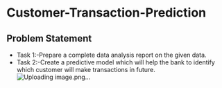 # Customer-Transaction-Prediction
## Problem Statement
* Task 1:-Prepare a complete data analysis report on the given data.
* Task 2:-Create a predictive model which will help the bank to identify which
  customer will make transactions in future.
![Uploading image.png…]()
